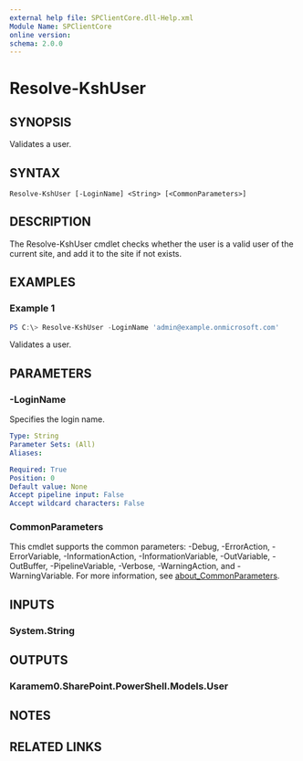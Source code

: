 ```yaml
---
external help file: SPClientCore.dll-Help.xml
Module Name: SPClientCore
online version:
schema: 2.0.0
---
```


# Resolve-KshUser

## SYNOPSIS
Validates a user.

## SYNTAX

```
Resolve-KshUser [-LoginName] <String> [<CommonParameters>]
```

## DESCRIPTION
The Resolve-KshUser cmdlet checks whether the user is a valid user of the current site, and add it to the site if not exists.

## EXAMPLES

### Example 1
```powershell
PS C:\> Resolve-KshUser -LoginName 'admin@example.onmicrosoft.com'
```

Validates a user.

## PARAMETERS

### -LoginName
Specifies the login name.

```yaml
Type: String
Parameter Sets: (All)
Aliases:

Required: True
Position: 0
Default value: None
Accept pipeline input: False
Accept wildcard characters: False
```

### CommonParameters
This cmdlet supports the common parameters: -Debug, -ErrorAction, -ErrorVariable, -InformationAction, -InformationVariable, -OutVariable, -OutBuffer, -PipelineVariable, -Verbose, -WarningAction, and -WarningVariable. For more information, see [about_CommonParameters](http://go.microsoft.com/fwlink/?LinkID=113216).

## INPUTS

### System.String

## OUTPUTS

### Karamem0.SharePoint.PowerShell.Models.User

## NOTES

## RELATED LINKS
